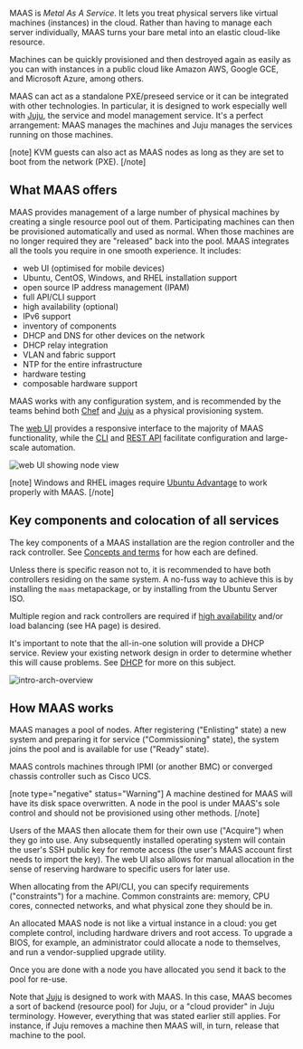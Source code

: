 MAAS is *Metal As A Service*. It lets you treat physical servers like virtual machines (instances) in the cloud. Rather than having to manage each server individually, MAAS turns your bare metal into an elastic cloud-like resource.

Machines can be quickly provisioned and then destroyed again as easily as you can with instances in a public cloud like Amazon AWS, Google GCE, and Microsoft Azure, among others.

MAAS can act as a standalone PXE/preseed service or it can be integrated with other technologies. In particular, it is designed to work especially well with [Juju](https://jujucharms.com/docs/stable/about-juju), the service and model management service. It's a perfect arrangement: MAAS manages the machines and Juju manages the services running on those machines.

[note]
KVM guests can also act as MAAS nodes as long as they are set to boot from the network (PXE).
[/note]

## What MAAS offers

MAAS provides management of a large number of physical machines by creating a single resource pool out of them. Participating machines can then be provisioned automatically and used as normal. When those machines are no longer required they are "released" back into the pool. MAAS integrates all the tools you require in one smooth experience. It includes:

-   web UI (optimised for mobile devices)
-   Ubuntu, CentOS, Windows, and RHEL installation support
-   open source IP address management (IPAM)
-   full API/CLI support
-   high availability (optional)
-   IPv6 support
-   inventory of components
-   DHCP and DNS for other devices on the network
-   DHCP relay integration
-   VLAN and fabric support
-   NTP for the entire infrastructure
-   hardware testing
-   composable hardware support

MAAS works with any configuration system, and is recommended by the teams behind both [Chef](https://www.chef.io/chef) and [Juju](https://jujucharms.com/docs/stable/about-juju) as a physical provisioning system.

The [web UI](installconfig-webui.md) provides a responsive interface to the majority of MAAS functionality, while the [CLI](manage-cli.md) and [REST API](api.md) facilitate configuration and large-scale automation.

![web UI showing node view](../media/intro__2.6-webUI.png)

[note]
Windows and RHEL images require [Ubuntu Advantage](https://www.ubuntu.com/support) to work properly with MAAS.
[/note]

## Key components and colocation of all services

The key components of a MAAS installation are the region controller and the rack controller. See [Concepts and terms](intro-concepts.md#controllers) for how each are defined.

Unless there is specific reason not to, it is recommended to have both controllers residing on the same system. A no-fuss way to achieve this is by installing the `maas` metapackage, or by installing from the Ubuntu Server ISO.

Multiple region and rack controllers are required if [high availability](manage-ha.md) and/or load balancing (see HA page) is desired.

It's important to note that the all-in-one solution will provide a DHCP service. Review your existing network design in order to determine whether this will cause problems. See [DHCP](installconfig-network-dhcp.md) for more on this subject.

![intro-arch-overview](../media/intro-arch-overview.png)

## How MAAS works

MAAS manages a pool of nodes. After registering ("Enlisting" state) a new system and preparing it for service ("Commissioning" state), the system joins the pool and is available for use ("Ready" state).

MAAS controls machines through IPMI (or another BMC) or converged chassis controller such as Cisco UCS.

[note type="negative" status="Warning"]
A machine destined for MAAS will have its disk space overwritten. A node in the pool is under MAAS's sole control and should not be provisioned using other methods.
[/note]

Users of the MAAS then allocate them for their own use ("Acquire") when they go into use. Any subsequently installed operating system will contain the user's SSH public key for remote access (the user's MAAS account first needs to import the key). The web UI also allows for manual allocation in the sense of reserving hardware to specific users for later use.

When allocating from the API/CLI, you can specify requirements ("constraints") for a machine. Common constraints are: memory, CPU cores, connected networks, and what physical zone they should be in.

An allocated MAAS node is not like a virtual instance in a cloud: you get complete control, including hardware drivers and root access. To upgrade a BIOS, for example, an administrator could allocate a node to themselves, and run a vendor-supplied upgrade utility.

Once you are done with a node you have allocated you send it back to the pool for re-use.

Note that [Juju](https://jujucharms.com/docs/stable/about-juju) is designed to work with MAAS. In this case, MAAS becomes a sort of backend (resource pool) for Juju, or a "cloud provider" in Juju terminology. However, everything that was stated earlier still applies. For instance, if Juju removes a machine then MAAS will, in turn, release that machine to the pool.

<!-- LINKS -->
<!-- IMAGES -->

